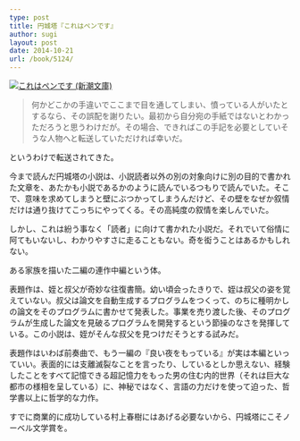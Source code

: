 ```yaml
---
type: post
title: 円城塔『これはペンです』
author: sugi
layout: post
date: 2014-10-21
url: /book/5124/
---
```

<a href="http://www.amazon.co.jp/exec/obidos/ASIN/410125771X/chezsugi-22/ref=nosim/" onclick="_gaq.push(['_trackEvent', 'outbound-article', 'http://www.amazon.co.jp/exec/obidos/ASIN/410125771X/chezsugi-22/ref=nosim/', '']);" name="amazletlink" target="_blank"><img src="http://i1.wp.com/ecx.images-amazon.com/images/I/51b7aAJAsHL._SL160_.jpg?w=660" alt="これはペンです (新潮文庫)" class="alignleft"  data-recalc-dims="1" /></a>

> 何かどこかの手違いでここまで目を通してしまい、憤っている人がいたとするなら、その誤配を謝りたい。最初から自分宛の手紙ではないとわかっただろうと思うわけだが。その場合、できればこの手記を必要としていそうな人物へと転送していただければ幸いだ。 

というわけで転送されてきた。

今まで読んだ円城塔の小説は、小説読者以外の別の対象向けに別の目的で書かれた文章を、あたかも小説であるかのように読んでいるつもりで読んでいた。そこで、意味を求めてしまうと壁にぶつかってしまうんだけど、その壁をなぜか叙情だけは通り抜けてこっちにやってくる。その高純度の叙情を楽しんでいた。

しかし、これは紛う事なく「読者」に向けて書かれた小説だ。それでいて俗情に阿てもいないし、わかりやすさに走ることもない。奇を衒うことはあるかもしれない。

ある家族を描いた二編の連作中編という体。

表題作は、姪と叔父が奇妙な往復書簡。幼い頃会ったきりで、姪は叔父の姿を覚えていない。叔父は論文を自動生成するプログラムをつくって、のちに種明かしの論文をそのプログラムに書かせて発表した。事業を売り渡した後、そのプログラムが生成した論文を見破るプログラムを開発するという節操のなさを発揮している。この小説は、姪がそんな叔父を見つけだそうとする試みだ。

表題作はいわば前奏曲で、もう一編の『良い夜をもっている』が実は本編といっていい。表面的には支離滅裂なことを言ったり、しているとしか思えない、経験したことをすべて記憶できる超記憶力をもった男の住む内的世界（それは巨大な都市の様相を呈している）に、神秘ではなく、言語の力だけを使って迫った、哲学書以上に哲学的な力作。

すでに商業的に成功している村上春樹にはあげる必要ないから、円城塔にこそノーベル文学賞を。
